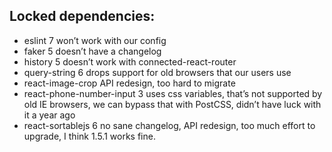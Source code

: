 ## Locked dependencies:

- eslint 7 won’t work with our config
- faker 5 doesn’t have a changelog
- history 5 doesn’t work with connected-react-router
- query-string 6 drops support for old browsers that our users use
- react-image-crop API redesign, too hard to migrate
- react-phone-number-input 3 uses css variables, that’s not supported by old IE browsers, we can bypass that with PostCSS, didn’t have luck with it a year ago
- react-sortablejs 6 no sane changelog, API redesign, too much effort to upgrade, I think 1.5.1 works fine.
